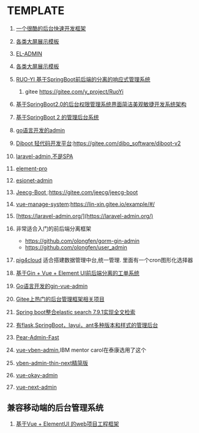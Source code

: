 # TEMPLATE

1. [一个很酷的后台快速开发框架](https://www.cool-admin.com/)

1. [各类大屏展示模板](https://gitee.com/lvyeyou/DaShuJuZhiDaPingZhanShi)

1. [EL-ADMIN](https://gitee.com/elunez/eladmin)
2. [各类大屏展示模板](https://gitee.com/lvyeyou/DaShuJuZhiDaPingZhanShi)
3. [RUO-YI 基于SpringBoot前后端的分离的响应式管理系统](http://ruoyi.vip/)
   
   1. gitee <https://gitee.com/y_project/RuoYi>
4. [基于SpringBoot2.0的后台权限管理系统界面简洁美观敏捷开发系统架构](https://gitee.com/JeeHuangBingGui/jeeSpringCloud)
5. [基于SpringBoot 2 的管理后台系统](https://gitee.com/xiandafu/springboot-plus)
6. [go语言开发的admin](<https://www.go-admin.cn/>)
7. [Diboot 轻代码开发平台](https://www.diboot.com/):https://gitee.com/dibo_software/diboot-v2
8. [laravel-admin,不是SPA](https://www.laravel-admin.org/)
1. [element-pro](https://gitee.com/wangyanghub/element-pro)
1. [esionet-admin](https://gitee.com/leiyuxi/esionet-admin)
1. [Jeecg-Boot ](http://www.jeecg.com/):https://gitee.com/jeecg/jeecg-boot
1. [vue-manage-system](https://github.com/lin-xin/vue-manage-system):https://lin-xin.gitee.io/example/#/
1. [https://laravel-admin.org/](https://laravel-admin.org/)
1. 非常适合入门的前后端分离框架
   * https://github.com/olongfen/gorm-gin-admin
   * https://github.com/olongfen/user_admin
1. [pig4cloud](https://pig4cloud.com/) 适合搭建数据管理中台,统一管理. 里面有一个cron图形化选择器
1. [基于Gin + Vue + Element UI前后端分离的工单系统](https://github.com/lanyulei/ferry)
1. [Go语言开发的gin-vue-admin](https://github.com/flipped-aurora/gin-vue-admin)
1. [Gitee上热门的后台管理框架相关项目](https://gitee.com/gitee-community/weekly-collection/blob/master/%E7%B2%BE%E9%80%89%E9%9B%86%E7%AC%AC14%E6%9C%9F.md?utm_source=gitee-explore)
1. [Spring boot整合elastic search 7.9.1实现全文检索](https://gitee.com/shenzhanwang/Spring-elastic_search)
1. [有flask,SpringBoot，layui，ant多种版本和样式的管理后台](http://pearadmin.com/)
1. [Pear-Admin-Fast](https://gitee.com/pear-admin/Pear-Admin-Fast)
1. [vue-vben-admin](https://github.com/anncwb/vue-vben-admin),IBM mentor carol在泰康选用了这个
1. [vben-admin-thin-next精简版](https://github.com/anncwb/vben-admin-thin-next)
1. [vue-okay-admin](https://gitee.com/ejlchina-zhxu/vue-okay-admin)
1. [vue-next-admin](https://gitee.com/lyt-top/vue-next-admin)

## 兼容移动端的后台管理系统

1. [基于Vue + ElementUI 的web项目工程框架](https://gitee.com/newgateway/xdh-web)